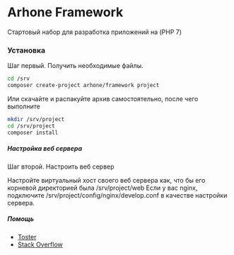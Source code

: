 # Arhone Framework
Стартовый набор для разработка приложений на (PHP 7)

### Установка

Шаг первый. Получить необходимые файлы.

```bash
cd /srv
composer create-project arhone/framework project
```

Или скачайте и распакуйте архив самостоятельно, после чего выполните

```bash
mkdir /srv/project
cd /srv/project
composer install
```

##### Настройка веб сервера 
Шаг второй. Настроить веб сервер

Настройте виртуальный хост своего веб сервера как, что бы его корневой директорией была /srv/project/web
Если у вас nginx, подключите /srv/project/config/nginx/develop.conf в качестве настройки сервера.

##### Помощь

* [Toster](https://toster.ru/search?q=arhone)
* [Stack Overflow](https://ru.stackoverflow.com/questions/tagged/arhone)